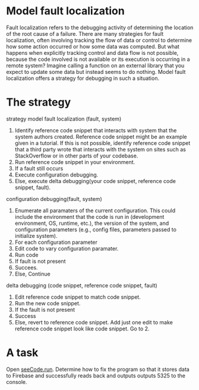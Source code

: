 # Model fault localization

Fault localization refers to the debugging activity of determining the location of the root cause of a failure. 
There are many strategies for fault localization, often involving tracking the flow of data or control to determine how some action 
occurred or how some data was computed. But what happens when explicitly tracking control and data flow is not possible, because the code 
involved is not available or its execution is occurring in a remote system? Imagine calling a function on an external library that you
expect to update some data but instead seems to do nothing. Model fault localization offers a strategy for debugging in such a situation.

# The strategy

strategy model fault localization (fault, system)
1. Identify reference code snippet that interacts with system that the system authors created. Reference code snippet might be an example given in a tutorial.
If this is not possible, identify reference code snippet that a third party wrote that interacts with the system on sites such as StackOverflow
or in other parts of your codebase.
2. Run reference code snippet in your environment.
3. If a fault still occurs
4. Execute configuration debugging.
5. Else, execute delta debugging(your code snippet, reference code snippet, fault).

configuration debugging(fault, system)
1. Enumerate all paramaters of the current configuration. This could include the environment that the code is run in (development environment,
OS, runtime, etc.), the version of the system, and configuration parameters (e.g., config files, parameters passed to initialize system).
2. For each configuration parameter
3. Edit code to vary configuration paramater.
4. Run code
5. If fault is not present
6. Succees.
7. Else, Continue


delta debugging (code snippet, reference code snippet, fault)
1. Edit reference code snippet to match code snippet. 
2. Run the new code snippet. 
3. If the fault is not present
4.  Success
5.  Else, revert to reference code snippet. Add just one edit to make reference code snippet look like code snippet. Go to 2.


# A task

Open [seeCode.run](https://seecode.run/#:-Kptx0KiHtLoD-k5eHDW). Determine how to fix the program so that it stores data to Firebase and successfully reads back and outputs outputs 5325 to the console. 


